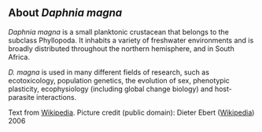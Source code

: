 About *Daphnia magna*
---------------------

*Daphnia magna* is a small planktonic crustacean that belongs to the
subclass Phyllopoda. It inhabits a variety of freshwater environments
and is broadly distributed throughout the northern hemisphere, and in
South Africa.

*D. magna* is used in many different fields of research, such as ecotoxicology, population genetics, the evolution of sex, phenotypic plasticity, ecophysiology (including global change biology) and host-parasite interactions.

Text from [Wikipedia](https://en.wikipedia.org/wiki/Daphnia_magna).
Picture credit (public domain): Dieter Ebert
([Wikipedia](https://en.wikipedia.org/wiki/Daphnia_magna#/media/File:Daphnia_magna_asexual.jpg))
2006
